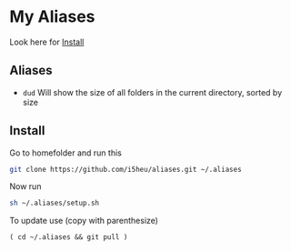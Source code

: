 # My Aliases

Look here for [Install](#Install)

## Aliases
- `dud` Will show the size of all folders in the current directory, sorted by size

## Install
Go to homefolder and run this
```bash
git clone https://github.com/i5heu/aliases.git ~/.aliases
```
Now run 
```bash
sh ~/.aliases/setup.sh
```

To update use (copy with parenthesize)
```base
( cd ~/.aliases && git pull )
```
